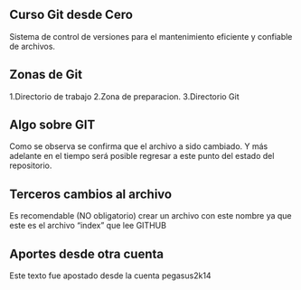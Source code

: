 ## Curso Git desde Cero
Sistema de control de versiones para el mantenimiento eficiente y
confiable de archivos.

## Zonas de Git
1.Directorio de trabajo
2.Zona de preparacion.
3.Directorio Git

## Algo sobre GIT
Como se observa se confirma que el archivo a sido cambiado. Y más adelante en el tiempo será posible regresar a este punto del estado del repositorio.

## Terceros cambios al archivo
Es recomendable (NO obligatorio)  crear un archivo con este nombre  ya que este es el archivo “index” que lee GITHUB

## Aportes desde otra cuenta
Este texto fue apostado desde la cuenta pegasus2k14
